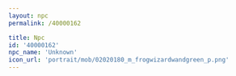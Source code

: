 ```yaml
---
layout: npc
permalink: /40000162

title: Npc
id: '40000162'
npc_name: 'Unknown'
icon_url: 'portrait/mob/02020180_m_frogwizardwandgreen_p.png'
---
```

